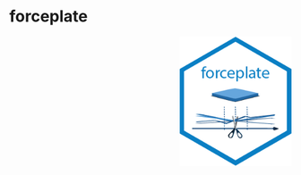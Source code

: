 # forceplate

<img src="man/figures/forceplate_logo.png" width="200" style='float: right; border:0px'>
